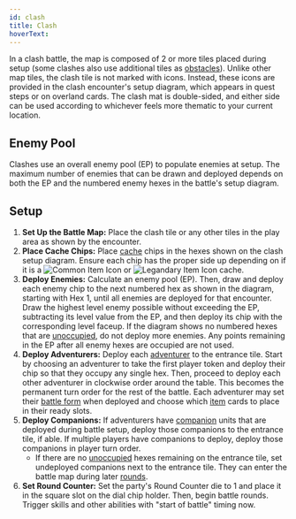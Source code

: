 ```yaml
---
id: clash
title: Clash
hoverText:
---
```


In a clash battle, the map is composed of 2 or more tiles placed during setup (some clashes also use additional tiles as [obstacles](/docs/glossary/obstacle)). Unlike other map tiles, the clash tile is not marked with icons. Instead, these icons are provided in the clash encounter's setup diagram, which appears in quest steps or on overland cards. The clash mat is double-sided, and either side can be used according to whichever feels more thematic to your current location.

## Enemy Pool

Clashes use an overall enemy pool (EP) to populate enemies at setup. The maximum number of enemies that can be drawn and deployed depends on both the EP and the numbered enemy hexes in the battle's setup diagram.

## Setup

1. **Set Up the Battle Map:** Place the clash tile or any other tiles in the play area as shown by the encounter.
2. **Place Cache Chips:** Place [cache](/docs/glossary/cache) chips in the hexes shown on the clash setup diagram. Ensure each chip has the proper side up depending on if it is a <img src="/icons/common-item.svg" alt="Common Item Icon" className="icon-svg" /> or <img src="/icons/legendary-item.svg" alt="Legandary Item Icon" className="icon-svg" /> cache.
3. **Deploy Enemies:** Calculate an enemy pool (EP). Then, draw and deploy each enemy chip to the next numbered hex as shown in the diagram, starting with Hex 1, until all enemies are deployed for that encounter. Draw the highest level enemy possible without exceeding the EP, subtracting its level value from the EP, and then deploy its chip with the corresponding level faceup. If the diagram shows no numbered hexes that are [unoccupied](/docs/glossary/occupied), do not deploy more enemies. Any points remaining in the EP after all enemy hexes are occupied are not used.
4. **Deploy Adventurers:** Deploy each [adventurer](/docs/glossary/adventurer) to the entrance tile. Start by choosing an adventurer to take the first player token and deploy their chip so that they occupy any single hex. Then, proceed to deploy each other adventurer in clockwise order around the table. This becomes the permanent turn order for the rest of the battle. Each adventurer may set their [battle form](/docs/battles/battle-forms/index) when deployed and choose which [item](/docs/adventurer/items/index) cards to place in their ready slots.
5. **Deploy Companions:** If adventurers have [companion](/docs/glossary/companion) units that are deployed during battle setup, deploy those companions to the entrance tile, if able. If multiple players have companions to deploy, deploy those companions in player turn order.
   - If there are no [unoccupied](/docs/glossary/occupied) hexes remaining on the entrance tile, set undeployed companions next to the entrance tile. They can enter the battle map during later [rounds](/docs/battles/battle-round).
6. **Set Round Counter:** Set the party's Round Counter die to 1 and place it in the square slot on the dial chip holder. Then, begin battle rounds. Trigger skills and other abilities with "start of battle" timing now.
